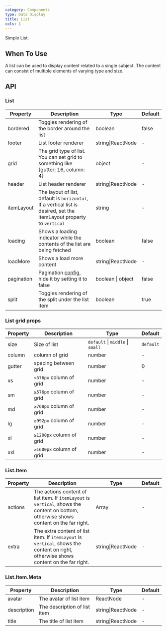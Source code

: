 ```yaml
---
category: Components
type: Data Display
title: List 
cols: 1
---
```


Simple List.

## When To Use

A list can be used to display content related to a single subject. The content can consist of multiple elements of varying type and size.

## API

### List

| Property | Description | Type | Default |
| -------- | ----------- | ---- | ------- |
| bordered | Toggles rendering of the border around the list | boolean | false |
| footer | List footer renderer | string\|ReactNode | - |
| grid | The grid type of list. You can set grid to something like {gutter: 16, column: 4} | object | - |
| header | List header renderer | string\|ReactNode | - |
| itemLayout | The layout of list, default is `horizontal`, If a vertical list is desired, set the itemLayout property to `vertical` | string | - |
| loading | Shows a loading indicator while the contents of the list are being fetched | boolean | false |
| loadMore | Shows a load more content | string\|ReactNode | - |
| pagination | Pagination [config](https://ant.design/components/pagination/), hide it by setting it to false | boolean \| object | false |
| split | Toggles rendering of the split under the list item | boolean | true |

### List grid props

| Property | Description | Type | Default |
| -------- | ----------- | ---- | ------- |
| size | Size of list | `default` \| `middle` \| `small` | `default` |
| column | column of grid | number | - |
| gutter | spacing between grid | number | 0 |
| xs | `<576px` column of grid | number | - |
| sm | `≥576px` column of grid | number | - |
| md | `≥768px` column of grid | number | - |
| lg | `≥992px` column of grid | number | - |
| xl | `≥1200px` column of grid | number | - |
| xxl | `≥1600px` column of grid | number | - |

### List.Item

| Property | Description | Type | Default |
| -------- | ----------- | ---- | ------- |
| actions | The actions content of list item. If `itemLayout` is `vertical`, shows the content on bottom, otherwise shows content on the far right. | Array<ReactNode> | - |
| extra | The extra content of list item. If `itemLayout` is `vertical`, shows the content on right, otherwise shows content on the far right. | string\|ReactNode | - |

### List.Item.Meta

| Property | Description | Type | Default |
| -------- | ----------- | ---- | ------- |
| avatar | The avatar of list item | ReactNode | - |
| description | The description of list item | string\|ReactNode | - |
| title | The title of list item | string\|ReactNode | - |
